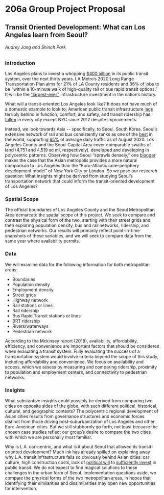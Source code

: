 # 206a Group Project Proposal 
## Transit Oriented Development: What can Los Angeles learn from Seoul? 
###### Audrey Jang and Shinah Park 

### Introduction 
Los Angeles plans to invest a whopping [$400 billion](https://www.google.com/url?q=https://www.itsinternational.com/its9/news/la-approves-400bn-30-year-transport-plan&sa=D&ust=1611101708988000&usg=AOvVaw3CBMGMMdDWrwvPh7dS4IuI) in its public transit system, over the next thirty years. LA Metro’s 2020 Long Range Transportation Plan aims for 21% of LA County residents and 36% of jobs to be “within a 10-minute walk of high-quality rail or bus rapid transit options.” It will be the ["largest-ever"](https://www.gsd.harvard.edu/2019/08/facing-the-nations-largest-ever-infrastructure-investment-gsd-students-ask-who-stands-to-benefit-from-a-less-car-centric-la/) infrastructure investment in the nation’s history.

What will a transit-oriented Los Angeles look like? It does not have much of a domestic example to look to; American public transit infrastructure [lags](https://www.vice.com/en/article/884kvk/why-the-us-sucks-at-building-public-transit) terribly behind in function, comfort, and safety, and transit ridership has [fallen](https://www.vox.com/the-goods/2018/9/26/17903146/mass-transit-public-transit-rail-subway-bus-car) in every city except NYC since 2012 despite improvements.

Instead, we look towards Asia -- specifically, to Seoul, South Korea. Seoul’s extensive network of rail and bus consistently ranks as one of the [best](https://www.scmp.com/lifestyle/travel-leisure/article/3075591/asia-has-top-three-mass-transit-systems-world-and-thats) in the world, supporting [65%](https://blogs.iadb.org/transporte/en/how-south-korea-is-managing-public-transportation-under-covid-19/) of average daily traffic as of August 2020. Los Angeles County and the Seoul Capital Area cover comparable swaths of land (4,751 and 4,519 sq mi, respectively), developed and developing in polycentric patterns. Observing how Seoul “sprawls densely,” one [blogger](https://entrepot.blog/2020/05/08/how-should-la-urbanize-look-to-seoul/) makes the case that the Asian metropolis provides a more natural comparison to Los Angeles than the “Euro-Atlantic core-periphery development model” of New York City or London. So we pose our research question: What insights might be derived from studying Seoul’s transportation network that could inform the transit-oriented development of Los Angeles?  

### Spatial Scope
The official boundaries of Los Angeles County and the Seoul Metropolitan Area demarcate the spatial scope of this project. We seek to compare and contrast the physical form of the two, starting with their street grids and then exploring population density, bus and rail networks, ridership, and pedestrian networks. Our results will primarily reflect point-in-time snapshots of these variables, and we will seek to compare data from the same year where availability permits. 

### Data 
We will examine data for the following information for both metropolitan areas: 
* Boundaries 
* Population density
* Employment density 
* Street grids 
* Highway network 
* Rail stations or lines 
* Rail ridership
* Bus Rapid Transit stations or lines 
* BRT ridership 
* Rivers/waterways
* Pedestrian network

According to the Mckinsey report (2018), availability, affordability, efficiency, and convenience are important factors that should be considered when evaluating a transit system. Fully evaluating the success of a transportation system would involve criteria beyond the scope of this study, including affordability and convenience. We focus on availability and access, which we assess by measuring and comparing ridership, proximity to population and employment centers, and connectivity to pedestrian networks.   

### Insights 
What substantive insights could possibly be derived from comparing two cities on opposite sides of the globe, with such different political, historical, cultural, and geographic contexts? The polycentric regional development of Asian cities results from governance structures and economic forces distinct from those driving post-suburbanization of Los Angeles and other Euro-American cities. But we still stubbornly go forth, not least because the chosen case studies reflect our group’s desire to compare the two cities with which we are personally most familiar. 

Why is L.A. car-centric, and what is it about Seoul that allowed its transit-oriented development? Much ink has already spilled on explaining away why L.A. transit infrastructure falls so obviously behind Asian cities: car culture, high construction costs, lack of [political will](https://www.vox.com/the-goods/2018/9/26/17903146/mass-transit-public-transit-rail-subway-bus-car) to [sufficiently invest](https://usa.streetsblog.org/2020/01/08/too-little-too-late-a-decade-of-transit-investment-in-the-u-s/) in public transit. We do not expect to find magical solutions to these challenges in the urban form of Seoul. Implementation questions aside, we compare the physical forms of the two metropolitan areas, in hopes that identifying their similarities and dissimilarities may open new opportunities for intervention.  

